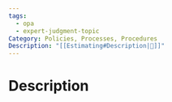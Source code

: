 ```yaml
---
tags:
  - opa
  - expert-judgment-topic
Category: Policies, Processes, Procedures
Description: "[[Estimating#Description|📝]]"
---
```

# Description
